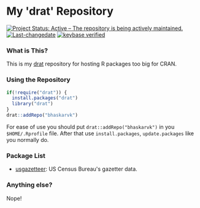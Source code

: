 My 'drat' Repository
================

[![Project Status: Active – The repository is being actively maintained.](http://www.repostatus.org/badges/latest/active.svg)](http://www.repostatus.org/#active) [![Last-changedate](https://img.shields.io/badge/last%20change-2017--03--01-green.svg)](/commits/master) [![keybase verified](https://img.shields.io/badge/keybase-verified-brightgreen.svg)](https://gist.github.com/bhaskarvk/46fbf2ba7b5713151d7e)

### What is This?

This is my [drat](https://github.com/eddelbuettel/drat) repository for hosting R packages too big for CRAN.

### Using the Repository

``` r
if(!require("drat")) {
  install.packages("drat")
  library("drat")
}
drat::addRepo("bhaskarvk")
```

For ease of use you should put `drat::addRepo("bhaskarvk")` in you `$HOME/.Rprofile` file. After that use `install.packages`, `update.packages` like you normally do.

### Package List

-   [usgazetteer](https://github.com/bhaskarvk/usgazetteer): US Census Bureau's gazetter data.

### Anything else?

Nope!
